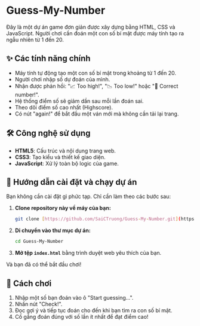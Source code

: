 # Guess-My-Number

Đây là một dự án game đơn giản được xây dựng bằng HTML, CSS và JavaScript. Người chơi cần đoán một con số bí mật được máy tính tạo ra ngẫu nhiên từ 1 đến 20.

## ✨ Các tính năng chính

* Máy tính tự động tạo một con số bí mật trong khoảng từ 1 đến 20.
* Người chơi nhập số dự đoán của mình.
* Nhận được phản hồi: "📈 Too high!", "📉 Too low!" hoặc "🎉 Correct number!".
* Hệ thống điểm số sẽ giảm dần sau mỗi lần đoán sai.
* Theo dõi điểm số cao nhất (Highscore).
* Có nút "again!" để bắt đầu một ván mới mà không cần tải lại trang.

## 🛠️ Công nghệ sử dụng

* **HTML5**: Cấu trúc và nội dung trang web.
* **CSS3**: Tạo kiểu và thiết kế giao diện.
* **JavaScript**: Xử lý toàn bộ logic của game.

## 🚀 Hướng dẫn cài đặt và chạy dự án

Bạn không cần cài đặt gì phức tạp. Chỉ cần làm theo các bước sau:

1.  **Clone repository này về máy của bạn:**
    ```bash
    git clone [https://github.com/SaiCTruong/Guess-My-Number.git](https://github.com/SaiCTruong/Guess-My-Number.git)
    ```
2.  **Di chuyển vào thư mục dự án:**
    ```bash
    cd Guess-My-Number
    ```
3.  **Mở tệp `index.html`** bằng trình duyệt web yêu thích của bạn.

Và bạn đã có thể bắt đầu chơi!

## 📝 Cách chơi

1.  Nhập một số bạn đoán vào ô "Start guessing...".
2.  Nhấn nút "Check!".
3.  Đọc gợi ý và tiếp tục đoán cho đến khi bạn tìm ra con số bí mật.
4.  Cố gắng đoán đúng với số lần ít nhất để đạt điểm cao!